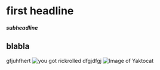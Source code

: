 # first headline
##### subheadline
## blabla

gfjuhfhert
![you got rickrolled](https://media.printables.com/media/prints/744872/images/5815268_a3bff0c6-4b08-4082-83ff-e773b4aec2ad_f82d2ae9-4bba-4dc6-86a5-7f7b4f98e48a/thumbs/inside/1920x1440/png/rick-roll-2.webp)
dfgjdfgj
![Image of Yaktocat](https://octodex.github.com/images/yaktocat.png)
